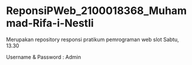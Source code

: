 # ReponsiPWeb_2100018368_Muhammad-Rifa-i-Nestli
Merupakan repository responsi pratikum pemrograman web slot Sabtu, 13.30

Username & Password : Admin
